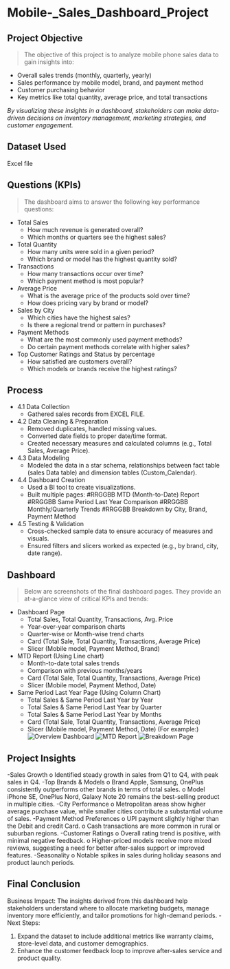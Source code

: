 # Mobile-_Sales_Dashboard_Project
## Project Objective
> The objective of this project is to analyze mobile phone sales data to gain insights into:
* Overall sales trends (monthly, quarterly, yearly)
* Sales performance by mobile model, brand, and payment method
* Customer purchasing behavior
* Key metrics like total quantity, average price, and total transactions
  
_By visualizing these insights in a dashboard, stakeholders can make data-driven decisions on inventory management, marketing strategies, and customer engagement._

## Dataset Used
Excel file

## Questions (KPIs)
> The dashboard aims to answer the following key performance questions:
* Total Sales
  * How much revenue is generated overall?
  * Which months or quarters see the highest sales?
* Total Quantity
  * How many units were sold in a given period?
  * Which brand or model has the highest quantity sold?
* Transactions
  * How many transactions occur over time?
  * Which payment method is most popular?
* Average Price
  * What is the average price of the products sold over time?
  * How does pricing vary by brand or model?
* Sales by City
  * Which cities have the highest sales?
  * Is there a regional trend or pattern in purchases?
* Payment Methods
  * What are the most commonly used payment methods?
  * Do certain payment methods correlate with higher sales?
* Top Customer Ratings and Status by percentage
  * How satisfied are customers overall?
  * Which models or brands receive the highest ratings?

## Process
* 4.1 Data Collection
  * Gathered sales records from EXCEL FILE.
* 4.2 Data Cleaning & Preparation
  * Removed duplicates, handled missing values.
  * Converted date fields to proper date/time format.
  * Created necessary measures and calculated columns (e.g., Total Sales, Average Price).
* 4.3 Data Modeling
  * Modeled the data in a star schema, relationships between fact table (sales Data table) and dimension tables (Custom_Calendar).
* 4.4 Dashboard Creation
  * Used a BI tool to create visualizations.
  * Built multiple pages:
#RRGGBB MTD (Month-to-Date) Report
#RRGGBB Same Period Last Year Comparison
#RRGGBB Monthly/Quarterly Trends
#RRGGBB Breakdown by City, Brand, Payment Method
* 4.5 Testing & Validation
  * Cross-checked sample data to ensure accuracy of measures and visuals.
  * Ensured filters and slicers worked as expected (e.g., by brand, city, date range).

## Dashboard
> Below are screenshots of the final dashboard pages. They provide an at-a-glance view of critical KPIs and trends:
* Dashboard Page
  * Total Sales, Total Quantity, Transactions, Avg. Price
  * Year-over-year comparison charts
  * Quarter-wise or Month-wise trend charts
  * Card (Total Sale, Total Quantity, Transactions, Average Price)
  * Slicer (Mobile model, Payment Method, Brand)
* MTD Report (Using Line chart)
  * Month-to-date total sales trends
  * Comparison with previous months/years
  * Card (Total Sale, Total Quantity, Transactions, Average Price)
  * Slicer (Mobile model, Payment Method, Date)
* Same Period Last Year Page (Using Column Chart)
  * Total Sales & Same Period Last Year by Year
  * Total Sales & Same Period Last Year by Quarter 
  * Total Sales & Same Period Last Year by Months 
  * Card (Total Sale, Total Quantity, Transactions, Average Price)
  * Slicer (Mobile model, Payment Method, Date)
(For example:)
![Overview Dashboard](images/overview.png)
![MTD Report](images/mtd_report.png)
![Breakdown Page](images/breakdown.png)

## Project Insights
-Sales Growth
o	Identified steady growth in sales from Q1 to Q4, with peak sales in Q4.
-Top Brands & Models
o	Brand Apple, Samsung, OnePlus consistently outperforms other brands in terms of total sales.
o	Model iPhone SE, OnePlus Nord, Galaxy Note 20 remains the best-selling product in multiple cities.
-City Performance
o	Metropolitan areas show higher average purchase value, while smaller cities contribute a substantial volume of sales.
-Payment Method Preferences
o	UPI payment slightly higher than the Debit and credit Card.
o	Cash transactions are more common in rural or suburban regions.
-Customer Ratings
o	Overall rating trend is positive, with minimal negative feedback.
o	Higher-priced models receive more mixed reviews, suggesting a need for better after-sales support or improved features.
-Seasonality
o	Notable spikes in sales during holiday seasons and product launch periods.

## Final Conclusion
Business Impact: The insights derived from this dashboard help stakeholders understand where to allocate marketing budgets, manage inventory more efficiently, and tailor promotions for high-demand periods.
-Next Steps:
1.	Expand the dataset to include additional metrics like warranty claims, store-level data, and customer demographics.
2.	Enhance the customer feedback loop to improve after-sales service and product quality.

